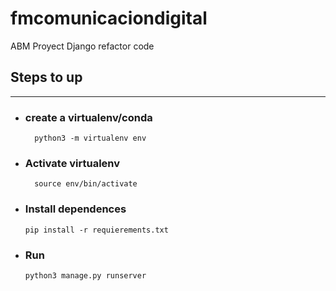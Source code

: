 # fmcomunicaciondigital

ABM Proyect Django refactor code 

## Steps to up
<hr>

* ### create a virtualenv/conda

        python3 -m virtualenv env

* ### Activate virtualenv

        source env/bin/activate

* ###  Install dependences


      pip install -r requierements.txt

* ### Run

      python3 manage.py runserver